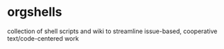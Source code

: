 # orgshells
collection of shell scripts and wiki to streamline issue-based, cooperative text/code-centered work
